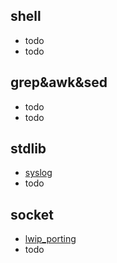 ## shell
- todo  
- todo  
  
## grep&awk&sed  
- todo  
- todo  
  
##  stdlib
- [syslog](https://github.com/derek-yi/weblog/blob/master/uspace/syslog.txt)   
- todo  
 
## socket
- [lwip_porting](https://github.com/derek-yi/weblog/blob/master/uspace/lwip_porting.txt)   
 - todo  
  
  

